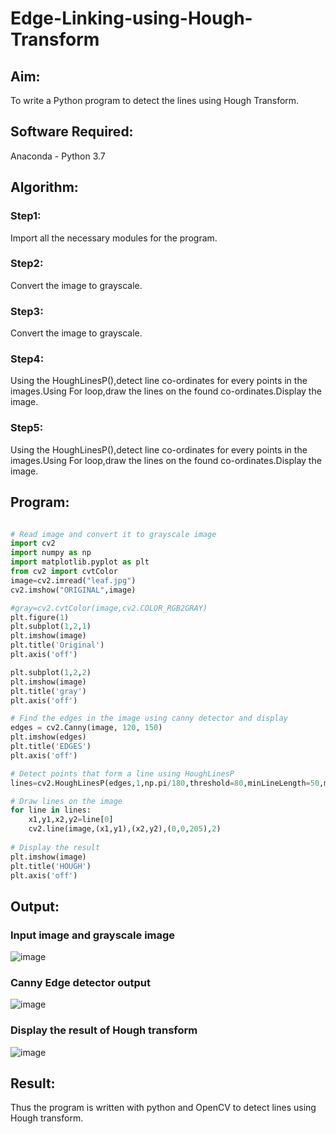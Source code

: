 # Edge-Linking-using-Hough-Transform
## Aim:
To write a Python program to detect the lines using Hough Transform.

## Software Required:
Anaconda - Python 3.7

## Algorithm:
### Step1:
Import all the necessary modules for the program.

### Step2:
Convert the image to grayscale.

### Step3:
Convert the image to grayscale.

### Step4:
Using the HoughLinesP(),detect line co-ordinates for every points in the images.Using For loop,draw the lines on the found co-ordinates.Display the image.

### Step5:
Using the HoughLinesP(),detect line co-ordinates for every points in the images.Using For loop,draw the lines on the found co-ordinates.Display the image.


## Program:
```Python

# Read image and convert it to grayscale image
import cv2
import numpy as np
import matplotlib.pyplot as plt
from cv2 import cvtColor
image=cv2.imread("leaf.jpg")
cv2.imshow("ORIGINAL",image)

#gray=cv2.cvtColor(image,cv2.COLOR_RGB2GRAY)
plt.figure(1)
plt.subplot(1,2,1)
plt.imshow(image)
plt.title('Original')
plt.axis('off')

plt.subplot(1,2,2)
plt.imshow(image)
plt.title('gray')
plt.axis('off')

# Find the edges in the image using canny detector and display
edges = cv2.Canny(image, 120, 150)
plt.imshow(edges)
plt.title('EDGES')
plt.axis('off')

# Detect points that form a line using HoughLinesP
lines=cv2.HoughLinesP(edges,1,np.pi/180,threshold=80,minLineLength=50,maxLineGap=250)

# Draw lines on the image
for line in lines:
    x1,y1,x2,y2=line[0]
    cv2.line(image,(x1,y1),(x2,y2),(0,0,205),2)
    
# Display the result
plt.imshow(image)
plt.title('HOUGH')
plt.axis('off')
```
## Output:

### Input image and grayscale image
![image](https://user-images.githubusercontent.com/75235386/170620603-a7e81a39-83e3-4328-a168-1d65199b9fd3.png)


### Canny Edge detector output
![image](https://user-images.githubusercontent.com/75235386/170620637-d3e46ef1-c43b-4a63-b7f9-49c74b64d545.png)



### Display the result of Hough transform
![image](https://user-images.githubusercontent.com/75235386/170620557-b00bd7b6-06f7-4380-9693-6e932c6bb400.png)




## Result:
Thus the program is written with python and OpenCV to detect lines using Hough transform. 
